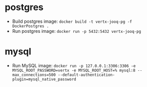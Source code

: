 # postgres
- Build postgres image: `docker build -t vertx-jooq-pg -f DockerPostgres .`
- Run postgres image: `docker run -p 5432:5432 vertx-jooq-pg`

# mysql
- Run MySQL image: `docker run -p 127.0.0.1:3306:3306 -e MYSQL_ROOT_PASSWORD=vertx -e MYSQL_ROOT_HOST=% mysql:8 --max_connections=500 --default-authentication-plugin=mysql_native_password`

